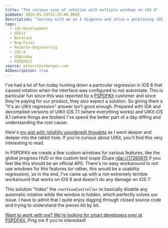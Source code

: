 ```yaml
---
title: "The curious case of rotation with multiple windows on iOS 8"
pubDate: 2015-01-25T21:25:00.000Z
description: "Journey with me as I diagnose and solve a perplexing iOS 8 regression where rotation occurs despite interface configurations explicitly prohibiting it. Through careful analysis of UIKit's decompiled code across iOS 7.1 and 8.1, I uncover how Apple's changes to UIWindow rotation handling break apps using multiple windows. This technical deep-dive reveals the core problem and presents a practical workaround that hides the rootViewController during window transitions to bypass the rotation issue without affecting iOS 7 compatibility."
tags:
  - iOS-Development
  - UIKit
  - Rotation
  - Bug-Fixes
  - Reverse-Engineering
  - iOS-8
  - UIWindow
  - PSPDFKit
source: petersteinberger.com
AIDescription: true
---
```


I've had a lot of fun today hunting down a particular regression in iOS 8 that caused rotation when the interface was configured to not autorotate. This is particular fun since this was reported by a [PSPDFKit](https://pspdfkit.com/) customer and since they're paying for our product, they also expect a solution. So giving them a "It's an UIKit regression" answer isn't good enough. Prepared with IDA and decompiled versions of UIKit iOS 7.1 (where everything works) and UIKit iOS 8.1 (where things are broken) I've spend the better part of a day diffing and understanding the root cause.

Here's [my gist with (slightly unordered) thoughts](https://gist.github.com/steipete/8df39fea0d39680a7a6b) as I went deeper and deeper into the rabbit hole. If you're curious about UIKit, you'll find this very interesting to read.

In PSPDFKit we create a few custom windows for various features, like the global progress HUD or the custom text loupe (Dupe [rdar://17265615](http://openradar.appspot.com/17265615) if you feel like this should be an official API). There's no easy workaround to not use windows for this features (or rather, this would be a usability regression), so in the end, I've came up with a not-extremely terrible workaround that works on iOS 8 and doesn't do any damage on iOS 7:

<script src="https://gist.github.com/steipete/d928debb92e86de89eb2.js"></script>

This solution "hides" the `rootViewController` to basically disable any automatic rotation while the window is hidden, which perfectly solves our issue. I have to admit that I quite enjoy digging through closed source code and trying to understand the pieces bit by bit.

[Want to work with me? We're looking for smart developers over at PSPDFKit.](https://pspdfkit.com/jobs/) Ping me if you're interested!